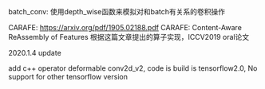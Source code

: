 batch_conv:  使用depth_wise函数来模拟对和batch有关系的卷积操作

CARAFE: https://arxiv.org/pdf/1905.02188.pdf  CARAFE: Content-Aware ReAssembly of Features  根据这篇文章提出的算子实现，ICCV2019 oral论文

2020.1.4 update

add c++ operator deformable conv2d_v2, code is build is tensorflow2.0, No support for other tensorflow version
